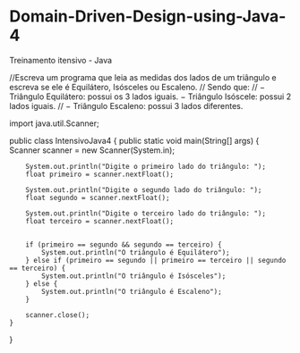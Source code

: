 # Domain-Driven-Design-using-Java-4
Treinamento itensivo - Java


//Escreva um programa que leia as medidas dos lados de um triângulo e escreva se ele é Equilátero, Isósceles ou Escaleno.
// Sendo que:
// − Triângulo Equilátero: possui os 3 lados iguais. − Triângulo Isóscele: possui 2 lados iguais.
// − Triângulo Escaleno: possui 3 lados diferentes.

import java.util.Scanner;

public class IntensivoJava4 {
public static void main(String[] args) {
Scanner scanner = new Scanner(System.in);

        System.out.println("Digite o primeiro lado do triângulo: ");
        float primeiro = scanner.nextFloat();

        System.out.println("Digite o segundo lado do triângulo: ");
        float segundo = scanner.nextFloat();

        System.out.println("Digite o terceiro lado do triângulo: ");
        float terceiro = scanner.nextFloat();


        if (primeiro == segundo && segundo == terceiro) {
            System.out.println("O triângulo é Equilátero");
        } else if (primeiro == segundo || primeiro == terceiro || segundo == terceiro) {
            System.out.println("O triângulo é Isósceles");
        } else {
            System.out.println("O triângulo é Escaleno");
        }

        scanner.close();
    }
}
